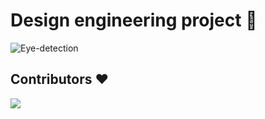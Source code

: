 # Design engineering project 🎯

![Eye-detection](https://socialify.git.ci/sneh-chauhan/Eye-detection/image?description=1&descriptionEditable=Design%20engineering%20project%20of%20Darshil%2C%20Diksha%2C%20Jasmine%20and%20Sneh&font=KoHo&language=1&name=1&pattern=Brick%20Wall&theme=Dark)

## Contributors ♥
<a href="https://github.com/sneh-chauhan/Eye-detection/graphs/contributors">
  <img src="https://contrib.rocks/image?repo=sneh-chauhan/Eye-detection" />
</a>
